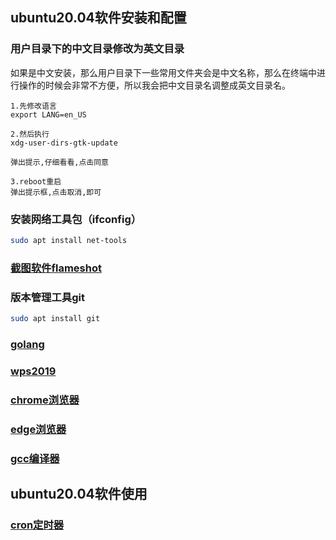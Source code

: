 ## ubuntu20.04软件安装和配置

### 用户目录下的中文目录修改为英文目录
如果是中文安装，那么用户目录下一些常用文件夹会是中文名称，那么在终端中进行操作的时候会非常不方便，所以我会把中文目录名调整成英文目录名。
```
1.先修改语言
export LANG=en_US

2.然后执行
xdg-user-dirs-gtk-update

弹出提示,仔细看看,点击同意

3.reboot重启
弹出提示框,点击取消,即可
```

### 安装网络工具包（ifconfig）
```bash
sudo apt install net-tools
```

### [截图软件flameshot](https://github.com/sfdsv/notebook/blob/main/Ubuntu/ubuntu20.04%E6%88%AA%E5%9B%BE%E5%B7%A5%E5%85%B7flameshot.md)

### 版本管理工具git
```bash
sudo apt install git
```

### [golang](https://github.com/sfdsv/notebook/blob/main/Ubuntu/ubuntu%E5%AE%89%E8%A3%85%E5%92%8C%E5%8D%87%E7%BA%A7go.md)

### [wps2019](https://github.com/sfdsv/notebook/blob/main/Ubuntu/ubuntu20.04%E5%AE%89%E8%A3%85wps2019.md)

### [chrome浏览器](https://github.com/sfdsv/notebook/blob/main/Ubuntu/ubuntu20.04%E5%AE%89%E8%A3%85chrome%E6%B5%8F%E8%A7%88%E5%99%A8.md)

### [edge浏览器](https://github.com/sfdsv/notebook/blob/main/Ubuntu/ubuntu20.04%E5%AE%89%E8%A3%85edge%E6%B5%8F%E8%A7%88%E5%99%A8.md)

### [gcc编译器](https://github.com/sfdsv/notebook/blob/main/Ubuntu/ubuntu%E5%AE%89%E8%A3%85gcc.md)

## ubuntu20.04软件使用

### [cron定时器](https://github.com/sfdsv/notebook/blob/main/Ubuntu/cron%E5%AE%9A%E6%97%B6%E5%99%A8.md)
